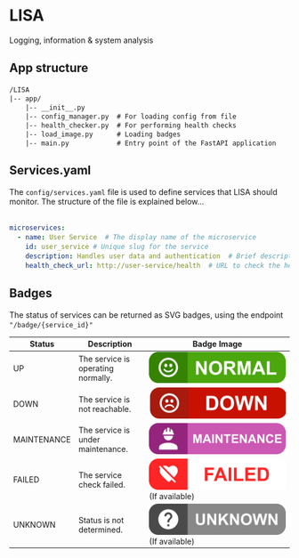 # LISA

Logging, information & system analysis

## App structure
```
/LISA
|-- app/
    |-- __init__.py
    |-- config_manager.py  # For loading config from file
    |-- health_checker.py  # For performing health checks
    |-- load_image.py      # Loading badges
    |-- main.py            # Entry point of the FastAPI application    
```

## Services.yaml

The `config/services.yaml` file is used to define services that LISA should monitor. The structure of the file is explained below...

```yaml

microservices:
  - name: User Service  # The display name of the microservice
    id: user_service # Unique slug for the service
    description: Handles user data and authentication  # Brief description of the service
    health_check_url: http://user-service/health  # URL to check the health of the service
```

## Badges

The status of services can be returned as SVG badges, using the endpoint `"/badge/{service_id}"`

| Status        | Description                        | Badge Image                                          |
|---------------|------------------------------------|------------------------------------------------------|
| UP            | The service is operating normally. | ![UP Badge](/images/up.svg)                          |
| DOWN          | The service is not reachable.      | ![DOWN Badge](/images/down.svg)                      |
| MAINTENANCE   | The service is under maintenance.  | ![Maintenance Badge](/images/maintenance.svg)        |
| FAILED        | The service check failed.          | ![Failed Badge](/images/failed.svg) (If available)   |
| UNKNOWN       | Status is not determined.          | ![Unknown Badge](/images/unknown.svg) (If available) |

